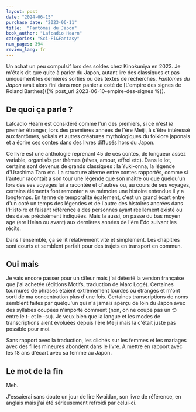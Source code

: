 ```yaml
---
layout: post
date: "2024-06-15"
purchase_date: "2023-06-11"
title:  "Fantômes du Japon"
book_author: "Lafcadio Hearn"
categories: "Sci-Fi&Fantasy"
num_pages: 394
review_lang: fr
---
```


Un achat un peu compulsif lors des soldes chez Kinokuniya en 2023. Je m'étais dit que quite à parler du Japon, autant lire des classiques et pas uniquement les dernieres sorties ou des textes de recherches. *Fantômes du Japon* avait alors fini dans mon panier a coté de [L'empire des signes de Roland Barthes]({% post_url 2023-06-10-empire-des-signes %}).

## De quoi ça parle ?

Lafcadio Hearn est considéré comme l'un des premiers, si ce n'est *le* premier étranger, lors des premières années de l'ère Meiji, à s'être intéressé aux fantômes, yokais et autres créatures mythologiques du folklore japonais et a écrire ces contes dans des livres diffusés hors du Japon.

Ce livre est une anthologie reprenant 45 de ces contes, de longueur assez variable, organisés par thèmes (rêves, amour, effroi etc). Dans le lot, certains sont devenus de grands classiques : la Yuki-onna, la légende d'Urashima Taro etc. La structure alterne entre contes rapportés, comme si l'auteur racontait a son tour une légende que son maître ou que quelqu'un lors des ses voyages lui a racontée et d'autres ou, au cours de ses voyages, certains éléments font remonter a sa mémoire une histoire entendue il y a longtemps. En terme de temporalité également, c'est un grand écart entre d'un coté un temps des légendes et de l'autre des histoires ancrées dans l'Histoire et faisant référence a des personnes ayant réellement existé ou des dates précisément indiquées. Mais la aussi, on passe du bas moyen age (ere Heian ou avant) aux dernières années de l'ère Edo suivant les récits.

Dans l'ensemble, ça se lit relativement vite et simplement. Les chapitres sont courts et semblent parfait pour des trajets en transport en commun.

## Oui mais

Je vais encore passer pour un râleur mais j'ai détesté la version française que j'ai achetée (éditions Motifs, traduction de Marc Logé). Certaines tournures de phrases étaient extrêmement lourdes ou étranges et m'ont sorti de ma concentration plus d'une fois. Certaines transcriptions de noms semblent faites par quelqu'un qui n'a jamais aperçu de loin du Japon avec des syllabes coupées n'importe comment (non, on ne coupe pas un つ entre le t- et le -su). Je veux bien que la langue et les modes de transcriptions aient évoluées depuis l'ère Meiji mais la c'était juste pas possible pour moi.

Sans rapport avec la traduction, les clichés sur les femmes et les mariages avec des filles mineures abondent dans le livre. A mettre en rapport avec les 18 ans d'écart avec sa femme au Japon.

## Le mot de la fin

Meh.

J'essaierai sans doute un jour de lire Kwaidan, son livre de référence, en anglais mais j'ai été sérieusement refroidi par celui-ci.
